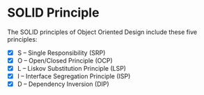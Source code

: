 # SOLID Principle

The SOLID principles of Object Oriented Design include these five principles:

- [x] S – Single Responsibility (SRP)
- [x] O – Open/Closed Principle (OCP)
- [x] L – Liskov Substitution Principle (LSP)
- [x] I – Interface Segregation Principle (ISP)
- [x] D – Dependency Inversion (DIP)
